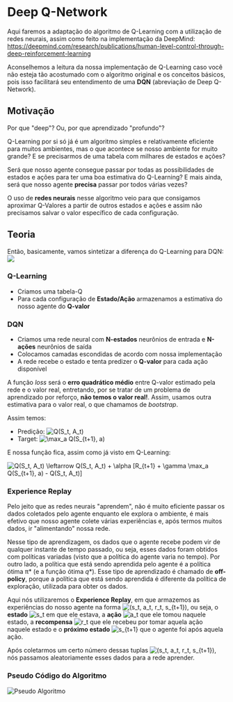 # Deep Q-Network

Aqui faremos a adaptação do algoritmo de Q-Learning com a utilização de redes neurais, assim como feito na implementação da DeepMind: https://deepmind.com/research/publications/human-level-control-through-deep-reinforcement-learning

Aconselhemos a leitura da nossa implementação de Q-Learning caso você não esteja tão acostumado com o algoritmo original e os conceitos básicos, pois isso facilitará seu entendimento de uma **DQN** (abreviação de Deep Q-Network). 

## Motivação

Por que "deep"? Ou, por que aprendizado "profundo"?

Q-Learning por si só já é um algoritmo simples e relativamente eficiente para muitos ambientes, mas o que acontece se nosso ambiente for muito grande? E se precisarmos de uma tabela com milhares de estados e ações? 


Será que nosso agente consegue passar por todas as possibilidades de estados e ações para ter uma boa estimativa do Q-Learning? E mais ainda, será que nosso agente **precisa** passar por todos várias vezes?

O uso de **redes neurais** nesse algoritmo veio para que consigamos aproximar Q-Valores a partir de outros estados e ações e assim não precisamos salvar o valor específico de cada configuração.

## Teoria

Então, basicamente, vamos sintetizar a diferença do Q-Learning para DQN:
![](imgs/Tabela-NN.png)

### Q-Learning

- Criamos uma tabela-Q
- Para cada configuração de **Estado/Ação** armazenamos a estimativa do nosso agente do **Q-valor**

### DQN

- Criamos uma rede neural com **N-estados** neurônios de entrada e **N-ações** neurônios de saída
- Colocamos camadas escondidas de acordo com nossa implementação
- A rede recebe o estado e tenta predizer o **Q-valor** para cada ação disponível

A função *loss* será o **erro quadrático médio** entre Q-valor estimado pela rede e o valor real, entretando, por se tratar de um problema de aprendizado por reforço, **não temos o valor real!**. Assim, usamos outra estimativa para o valor real, o que chamamos de *bootstrap*. 

Assim temos:
- Predição: <img src="https://latex.codecogs.com/svg.latex?Q(S_t,&space;A_t)" title="Q(S_t, A_t)" />
- Target: <img src="https://latex.codecogs.com/svg.latex?\max_a&space;Q(S_{t&plus;1},&space;a)" title="\max_a Q(S_{t+1}, a)" />

E nossa função fica, assim como já visto em Q-Learning:

<img src="https://latex.codecogs.com/svg.latex?Q(S_t,&space;A_t)&space;\leftarrow&space;Q(S_t,&space;A_t)&space;&plus;&space;\alpha&space;[R_{t&plus;1}&space;&plus;&space;\gamma&space;\max_a&space;Q(S_{t&plus;1},&space;a)&space;-&space;Q(S_t,&space;A_t)]" title="Q(S_t, A_t) \leftarrow Q(S_t, A_t) + \alpha [R_{t+1} + \gamma \max_a Q(S_{t+1}, a) - Q(S_t, A_t)]" />

### Experience Replay 

Pelo jeito que as redes neurais "aprendem", não é muito eficiente passar os dados coletados pelo agente enquanto ele explora o ambiente, é mais efetivo que nosso agente colete várias experiências e, após termos muitos dados, ir "alimentando" nossa rede. 

Nesse tipo de aprendizagem, os dados que o agente recebe podem vir de qualquer instante de tempo passado, ou seja, esses dados foram obtidos com políticas variadas (visto que a política do agente varia no tempo). Por outro lado, a política que está sendo aprendida pelo agente é a política ótima  &pi;* (e a função ótima _q_*). Esse tipo de aprendizado é chamado de **off-policy**, porque a política que está sendo aprendida é diferente da política de exploração, utilizada para obter os dados.

Aqui nós utilizaremos o **Experience Replay**, em que armazemos as experiências do nosso agente na forma <img src="https://latex.codecogs.com/svg.latex?(s_t,&space;a_t,&space;r_t,&space;s_{t&plus;1})" title="(s_t, a_t, r_t, s_{t+1})" />, ou seja, o **estado** <img src="https://latex.codecogs.com/svg.latex?s_t" title="s_t" /> em que ele estava, a **ação** <img src="https://latex.codecogs.com/svg.latex?a_t" title="a_t" /> que ele tomou naquele estado, a **recompensa** <img src="https://latex.codecogs.com/svg.latex?r_t" title="r_t" /> que ele recebeu por tomar aquela ação naquele estado e o **próximo estado** <img src="https://latex.codecogs.com/svg.latex?s_{t&plus;1}" title="s_{t+1}" /> que o agente foi após aquela ação.

Após coletarmos um certo número dessas tuplas <img src="https://latex.codecogs.com/svg.latex?(s_t,&space;a_t,&space;r_t,&space;s_{t&plus;1})" title="(s_t, a_t, r_t, s_{t+1})" />, nós passamos aleatoriamente esses dados para a rede aprender.

### Pseudo Código do Algoritmo

![Pseudo Algoritmo](imgs/algoritmo.svg)